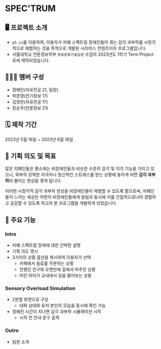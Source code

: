 # SPEC'TRUM

## 🖥️ 프로젝트 소개

- `p5.js`를 이용하여, 이용자가 자폐 스펙트럼 장애인들이 겪는 감각 과부하를 시청각적으로 체험하는 것을 목적으로 개발된 시리어스 컨텐츠이자 프로그램입니다.
- 서울대학교 언론정보학부 `정보문화기술입문` 수업의 2023년도 1학기 Term Project로써 제작되었습니다.

## 🧑🏼‍🚀 멤버 구성

- 정해인(자유전공 21, 팀장)
- 박준영(전기정보 17)
- 김영찬(자유전공 17)
- 장순주(언론정보 21)

## 🗓️ 제작 기간

2023년 5월 16일 ~ 2023년 6월 16일

## 🎯 기획 의도 및 목표

많은 자폐인들은 평소에는 비장애인들과 비슷한 수준의 감각 및 지각 기능을 가지고 있으나, 외부의 강력한 자극이나 정신적인 스트레스를 받는 상황에 놓이게 되면 **감각 과부하**라 불리는 현상을 겪게 됩니다.

이러한 시청각적 감각 과부하 현상을 비장애인들이 체험할 수 있도록 함으로써, 자폐인들이 느끼는 세상은 어떤지 비장애인들에게 알림과 동시에 이를 간접적으로나마 경험하고 공감할 수 있도록 하고자 본 프로그램을 개발하게 되었습니다.

## 📌 주요 기능

### Intro

- 자폐 스펙트럼 장애에 대한 간략한 설명
- 기획 의도 명시
- 3가지의 상황 옵션을 제시하여 이용자가 선택
  - 카페에서 음료를 주문하는 상황
  - 친했던 친구와 오랜만에 길에서 마주친 상황
  - 어린 아이가 교내에서 길을 물어보는 상황

### Sensory Overload Simulation

- 2분할 화면으로 구성
  - 대화 상대와 유저 본인의 모습을 동시에 확인 가능
- 정해진 시간이 지나면 감각 과부하 시뮬레이션 시작
  - 시작 전 안내 문구 출력

### Outro

- 팀원 소개
